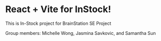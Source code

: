 # React + Vite for InStock!

This is In-Stock project for BrainStation SE Project

Group members: Michelle Wong, Jasmina Savkovic, and Samantha Sun
